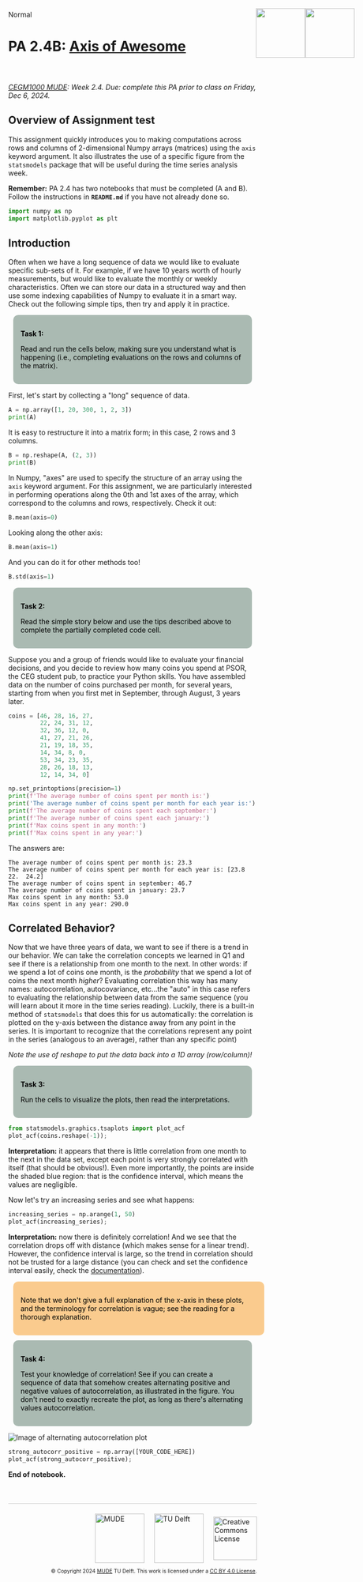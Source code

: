 <userStyle>Normal</userStyle>

# PA 2.4B: [Axis of Awesome](https://youtu.be/5pidokakU4I?si=Y5ewcgPFFQ5cLmC6)

<h1 style="position: absolute; display: flex; flex-grow: 0; flex-shrink: 0; flex-direction: row-reverse; top: 60px;right: 30px; margin: 0; border: 0">
    <style>
        .markdown {width:100%; position: relative}
        article { position: relative }
    </style>
    <img src="https://gitlab.tudelft.nl/mude/public/-/raw/main/tu-logo/TU_P1_full-color.png" style="width:100px" />
    <img src="https://gitlab.tudelft.nl/mude/public/-/raw/main/mude-logo/MUDE_Logo-small.png" style="width:100px" />
</h1>
<h2 style="height: 10px">
</h2>

*[CEGM1000 MUDE](http://mude.citg.tudelft.nl/): Week 2.4. Due: complete this PA prior to class on Friday, Dec 6, 2024.*


## Overview of Assignment test

This assignment quickly introduces you to making computations across rows and columns of 2-dimensional Numpy arrays (matrices) using the `axis` keyword argument. It also illustrates the use of a specific figure from the `statsmodels` package that will be useful during the time series analysis week.

**Remember:** PA 2.4 has two notebooks that must be completed (A and B). Follow the instructions in **`README.md`** if you have not already done so.

```python
import numpy as np
import matplotlib.pyplot as plt
```

## Introduction

Often when we have a long sequence of data we would like to evaluate specific sub-sets of it. For example, if we have 10 years worth of hourly measurements, but would like to evaluate the monthly or weekly characteristics. Often we can store our data in a structured way and then use some indexing capabilities of Numpy to evaluate it in a smart way. Check out the following simple tips, then try and apply it in practice.


<div style="background-color:#AABAB2; color: black; vertical-align: middle; padding:15px; margin: 10px; border-radius: 10px">
<p>
<b>Task 1:</b>   
    
Read and run the cells below, making sure you understand what is happening (i.e., completing evaluations on the rows and columns of the matrix).
</p>
</div>


First, let's start by collecting a "long" sequence of data.

```python
A = np.array([1, 20, 300, 1, 2, 3])
print(A)
```

It is easy to restructure it into a matrix form; in this case, 2 rows and 3 columns.

```python
B = np.reshape(A, (2, 3))
print(B)
```

In Numpy, "axes" are used to specify the structure of an array using the `axis` keyword argument. For this assignment, we are particularly interested in performing operations along the 0th and 1st axes of the array, which correspond to the columns and rows, respectively. Check it out:

```python
B.mean(axis=0)
```

Looking along the other axis:

```python
B.mean(axis=1)
```

And you can do it for other methods too!

```python
B.std(axis=1)
```

<div style="background-color:#AABAB2; color: black; vertical-align: middle; padding:15px; margin: 10px; border-radius: 10px">
<p>
<b>Task 2:</b>   
    
Read the simple story below and use the tips described above to complete the partially completed code cell.
</p>
</div>


Suppose you and a group of friends would like to evaluate your financial decisions, and you decide to review how many coins you spend at PSOR, the CEG student pub, to practice your Python skills. You have assembled data on the number of coins purchased per month, for several years, starting from when you first met in September, through August, 3 years later.

```python
coins = [46, 28, 16, 27,
         22, 24, 31, 12,
         32, 36, 12, 0,
         41, 27, 21, 26,
         21, 19, 18, 35,
         14, 34, 8, 0,
         53, 34, 23, 35,
         28, 26, 18, 13,
         12, 14, 34, 0]

```

```python
np.set_printoptions(precision=1)
print(f'The average number of coins spent per month is:')
print('The average number of coins spent per month for each year is:')
print(f'The average number of coins spent each september:')
print(f'The average number of coins spent each january:')
print(f'Max coins spent in any month:')
print(f'Max coins spent in any year:')
```

The answers are:
```
The average number of coins spent per month is: 23.3
The average number of coins spent per month for each year is: [23.8 22.  24.2]
The average number of coins spent in september: 46.7
The average number of coins spent in january: 23.7
Max coins spent in any month: 53.0
Max coins spent in any year: 290.0
```


## Correlated Behavior?

Now that we have three years of data, we want to see if there is a trend in our behavior. We can take the correlation concepts we learned in Q1 and see if there is a relationship from one month to the next. In other words: if we spend a lot of coins one month, is the _probability_ that we spend a lot of coins the next month _higher_? Evaluating correlation this way has many names: autocorrelation, autocovariance, etc...the "auto" in this case refers to evaluating the relationship between data from the same sequence (you will learn about it more in the time series reading). Luckily, there is a built-in method of `statsmodels` that does this for us automatically: the correlation is plotted on the y-axis between the distance away from any point in the series. It is important to recognize that the correlations represent any point in the series (analogous to an average), rather than any specific point)

_Note the use of reshape to put the data back into a 1D array (row/column)!_


<div style="background-color:#AABAB2; color: black; vertical-align: middle; padding:15px; margin: 10px; border-radius: 10px">
<p>
<b>Task 3:</b>   
    
Run the cells to visualize the plots, then read the interpretations.
</p>
</div>

```python
from statsmodels.graphics.tsaplots import plot_acf
plot_acf(coins.reshape(-1));
```

**Interpretation:** it appears that there is little correlation from one month to the next in the data set, except each point is very strongly correlated with itself (that should be obvious!). Even more importantly, the points are inside the shaded blue region: that is the confidence interval, which means the values are negligible.

Now let's try an increasing series and see what happens:

```python
increasing_series = np.arange(1, 50)
plot_acf(increasing_series);
```

**Interpretation:**  now there is definitely correlation! And we see that the correlation drops off with distance (which makes sense for a linear trend). However, the confidence interval is large, so the trend in correlation should not be trusted for a large distance (you can check and set the confidence interval easily, check the [documentation](https://www.statsmodels.org/stable/generated/statsmodels.graphics.tsaplots.plot_acf.html)).


<div style="background-color:#facb8e; color: black; vertical-align: middle; padding:15px; margin: 10px; border-radius: 10px; width: 95%"> <p>Note that we don't give a full explanation of the x-axis in these plots, and the terminology for correlation is vague; see the reading for a thorough explanation.</p></div>


<div style="background-color:#AABAB2; color: black; vertical-align: middle; padding:15px; margin: 10px; border-radius: 10px">
<p>
<b>Task 4:</b>   
    
Test your knowledge of correlation! See if you can create a sequence of data that somehow creates alternating positive and negative values of autocorrelation, as illustrated in the figure. You don't need to exactly recreate the plot, as long as there's alternating values autocorrelation.
</p>
</div>


![Image of alternating autocorrelation plot](alternation.svg)

```python
strong_autocorr_positive = np.array([YOUR_CODE_HERE])
plot_acf(strong_autocorr_positive);
```

<!-- #region -->
**End of notebook.**

<div style="margin-top: 50px; padding-top: 20px; border-top: 1px solid #ccc;">
  <div style="display: flex; justify-content: flex-end; gap: 20px; align-items: center;">
    <a rel="MUDE" href="http://mude.citg.tudelft.nl/">
      <img alt="MUDE" style="width:100px; height:auto;" src="https://gitlab.tudelft.nl/mude/public/-/raw/main/mude-logo/MUDE_Logo-small.png" />
    </a>
    <a rel="TU Delft" href="https://www.tudelft.nl/en/ceg">
      <img alt="TU Delft" style="width:100px; height:auto;" src="https://gitlab.tudelft.nl/mude/public/-/raw/main/tu-logo/TU_P1_full-color.png" />
    </a>
    <a rel="license" href="http://creativecommons.org/licenses/by/4.0/">
      <img alt="Creative Commons License" style="width:88px; height:auto;" src="https://i.creativecommons.org/l/by/4.0/88x31.png" />
    </a>
  </div>
  <div style="font-size: 75%; margin-top: 10px; text-align: right;">
    &copy; Copyright 2024 <a rel="MUDE" href="http://mude.citg.tudelft.nl/">MUDE</a> TU Delft. 
    This work is licensed under a <a rel="license" href="http://creativecommons.org/licenses/by/4.0/">CC BY 4.0 License</a>.
  </div>
</div>


<!--tested with WS_2_8_solution.ipynb-->
<!-- #endregion -->
